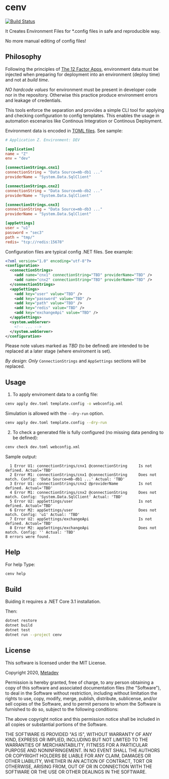 ﻿# cenv

[![Build Status](https://travis-ci.com/metadevpro/cenv.svg?branch=master)](https://travis-ci.com/metadevpro/cenv)

It Creates Environment Files for *.config files in safe and reproducible way.

No more manual editing of config files!

## Philosophy

Following the principles of [The 12 Factor Apps](https://12factor.net/), environment data must be injected 
when preparing for deployment into an environment (deploy time) and not at *build time*.

*NO hardcode values* for environment must be present in developer code nor in the repository. 
Otherwise this practice produce environment errors and leakage of credentials. 

This tools enforce the separation and provides a simple CLI tool for applying and checking configuration to config templates.
This enables the usage in automation escenarios like Continous Integration or Continous Deployment.

Environment data is encoded in [TOML files](https://en.wikipedia.org/wiki/TOML).
See sample:

```toml
# Application Z. Environment: DEV

[application]
name = "Z"
env = "dev"

[connectionStrings.cnx1]
connectionString = "Data Source=mb-db1 ..."
providerName = "System.Data.SqlClient"

[connectionStrings.cnx2]
connectionString = "Data Source=mb-db2 ..."
providerName = "System.Data.SqlClient"

[connectionStrings.cnx3]
connectionString = "Data Source=mb-db3 ..."
providerName = "System.Data.SqlClient"

[appSettings]
user = "u1" 
password = "sec3" 
path = "tmp/"
redis= "tcp://redis:15678"
```

Configuration files are typical config .NET files. See example:

```xml
<?xml version="1.0" encoding="utf-8"?>
<configuration>
  <connectionStrings>
    <add name="cnx1" connectionString="TBD" providerName="TBD" />
    <add name="cnx2" connectionString="TBD" providerName="TBD" />
  </connectionStrings>
  <appSettings>
    <add key="user" value="TBD" />
    <add key="password" value="TBD" />
    <add key="path" value="TBD" />
    <add key="redis" value="TBD" />
    <add key="exchangeApi" value="TBD" />
  </appSettings>
  <system.webServer>
    <!-- ... -->
  </system.webServer>
</configuration>
```

Please note values marked as *TBD* (to be defined) are intended to be replaced at a later stage (where enviroment is set).

*By design*: *Only* `ConnectionStrings` and `AppSettings` sections will be replaced.

## Usage

1. To apply enviroment data to a config file:

```sh
cenv apply dev.toml template.config -o webconfig.xml
```

Simulation is allowed with the `--dry-run` option.
```sh
cenv apply dev.toml template.config --dry-run
```

2. To check a generated file is fully configured (no missing data pending to be defined):

```sh
cenv check dev.toml webconfig.xml
```

Sample output:
```
  1 Error U1: connectionStrings/cnx1 @connectionString     Is not defined. Actual='TBD'
  2 Error M1: connectionStrings/cnx1 @connectionString     Does not match. Config: 'Data Source=mb-db1 ...' Actual: 'TBD'
  3 Error U1: connectionStrings/cnx2 @providerName         Is not defined. Actual='TBD'
  4 Error M1: connectionStrings/cnx2 @connectionString     Does not match. Config: 'System.Data.SqlClient' Actual: 'TBD'
  5 Error U2: appSettings/user                             Is not defined. Actual='TBD'
  6 Error M2: appSettings/user                             Does not match. Config: 'u1' Actual: 'TBD'
  7 Error U2: appSettings/exchangeApi                      Is not defined. Actual='TBD'
  8 Error M2: appSettings/exchangeApi                      Does not match. Config: '' Actual: 'TBD'
8 errors were found.
```

## Help

For help Type:

```sh
cenv help
```

## Build

Buiding it requires a .NET Core 3.1 installation.

Then:

```sh
dotnet restore
dotnet build
dotnet test
dotnet run --project cenv
```

## License

This software is licensed under the MIT License.

Copyright 2020, [Metadev](https://metadev.pro)

Permission is hereby granted, free of charge, to any person obtaining a copy of this software and associated documentation
files (the "Software"), to deal in the Software without restriction, including without limitation the rights to use,
copy, modify, merge, publish, distribute, sublicense, and/or sell copies of the Software, and to permit persons to whom the
Software is furnished to do so, subject to the following conditions:

The above copyright notice and this permission notice shall be included in all copies or substantial portions of the Software.

THE SOFTWARE IS PROVIDED "AS IS", WITHOUT WARRANTY OF ANY KIND, EXPRESS OR IMPLIED, INCLUDING BUT NOT LIMITED TO THE WARRANTIES
OF MERCHANTABILITY, FITNESS FOR A PARTICULAR PURPOSE AND NONINFRINGEMENT. IN NO EVENT SHALL THE AUTHORS OR COPYRIGHT HOLDERS BE
LIABLE FOR ANY CLAIM, DAMAGES OR OTHER LIABILITY, WHETHER IN AN ACTION OF CONTRACT, TORT OR OTHERWISE, ARISING FROM, OUT OF OR
IN CONNECTION WITH THE SOFTWARE OR THE USE OR OTHER DEALINGS IN THE SOFTWARE.
